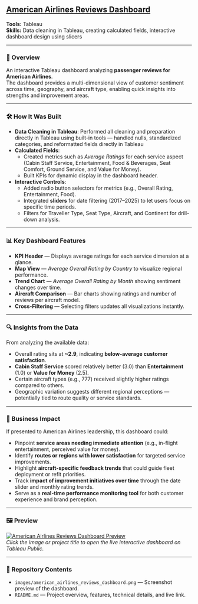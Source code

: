 ## [American Airlines Reviews Dashboard](https://public.tableau.com/app/profile/nishka.rastogi/viz/AmericanAirlinesDashboard/Dashboard1)
**Tools:** Tableau  
**Skills:** Data cleaning in Tableau, creating calculated fields, interactive dashboard design using slicers

---

### 📌 Overview
An interactive Tableau dashboard analyzing **passenger reviews for American Airlines**.  
The dashboard provides a multi-dimensional view of customer sentiment across time, geography, and aircraft type, enabling quick insights into strengths and improvement areas.

---

### 🛠 How It Was Built
- **Data Cleaning in Tableau**: Performed all cleaning and preparation directly in Tableau using built-in tools — handled nulls, standardized categories, and reformatted fields directly in Tableau
- **Calculated Fields**:  
  - Created metrics such as *Average Ratings* for each service aspect (Cabin Staff Service, Entertainment, Food & Beverages, Seat Comfort, Ground Service, and Value for Money).
  - Built KPIs for dynamic display in the dashboard header.
- **Interactive Controls**:  
  - Added radio button selectors for metrics (e.g., Overall Rating, Entertainment, Food).  
  - Integrated **sliders** for date filtering (2017–2025) to let users focus on specific time periods.
  - Filters for Traveller Type, Seat Type, Aircraft, and Continent for drill-down analysis.

---

### 📊 Key Dashboard Features
- **KPI Header** — Displays average ratings for each service dimension at a glance.
- **Map View** — *Average Overall Rating by Country* to visualize regional performance.
- **Trend Chart** — *Average Overall Rating by Month* showing sentiment changes over time.
- **Aircraft Comparison** — Bar charts showing ratings and number of reviews per aircraft model.
- **Cross-Filtering** — Selecting filters updates all visualizations instantly.

---

### 🔍 Insights from the Data
From analyzing the available data:
- Overall rating sits at **~2.9**, indicating **below-average customer satisfaction**.
- **Cabin Staff Service** scored relatively better (3.0) than **Entertainment** (1.0) or **Value for Money** (2.5).
- Certain aircraft types (e.g., 777) received slightly higher ratings compared to others.
- Geographic variation suggests different regional perceptions — potentially tied to route quality or service standards.

---

### 💼 Business Impact
If presented to American Airlines leadership, this dashboard could:
- Pinpoint **service areas needing immediate attention** (e.g., in-flight entertainment, perceived value for money).
- Identify **routes or regions with lower satisfaction** for targeted service improvements.
- Highlight **aircraft-specific feedback trends** that could guide fleet deployment or refit priorities.
- Track **impact of improvement initiatives over time** through the date slider and monthly rating trends.
- Serve as a **real-time performance monitoring tool** for both customer experience and brand perception.

---

### 🖼 Preview
[![American Airlines Reviews Dashboard Preview](images/american_airlines_reviews_dashboard.png)](https://public.tableau.com/app/profile/nishka.rastogi/viz/AmericanAirlinesDashboard/Dashboard1)  
*Click the image or project title to open the live interactive dashboard on Tableau Public.*

---

### 📂 Repository Contents
- `images/american_airlines_reviews_dashboard.png` — Screenshot preview of the dashboard.
- `README.md` — Project overview, features, technical details, and live link.
